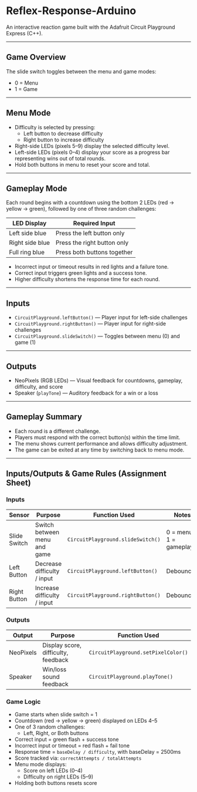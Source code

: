 # Reflex-Response-Arduino

An interactive reaction game built with the Adafruit Circuit Playground Express (C++).

---

## Game Overview

The slide switch toggles between the menu and game modes:  
- 0 = Menu  
- 1 = Game

---

## Menu Mode

- Difficulty is selected by pressing:
  - Left button to decrease difficulty  
  - Right button to increase difficulty  
- Right-side LEDs (pixels 5–9) display the selected difficulty level.  
- Left-side LEDs (pixels 0–4) display your score as a progress bar representing wins out of total rounds.  
- Hold both buttons in menu to reset your score and total.

---

## Gameplay Mode

Each round begins with a countdown using the bottom 2 LEDs (red -> yellow -> green), followed by one of three random challenges:

| LED Display      | Required Input               |
|------------------|------------------------------|
| Left side blue   | Press the left button only   |
| Right side blue  | Press the right button only  |
| Full ring blue   | Press both buttons together  |

- Incorrect input or timeout results in red lights and a failure tone.  
- Correct input triggers green lights and a success tone.  
- Higher difficulty shortens the response time for each round.

---

## Inputs

- `CircuitPlayground.leftButton()` — Player input for left-side challenges  
- `CircuitPlayground.rightButton()` — Player input for right-side challenges  
- `CircuitPlayground.slideSwitch()` — Toggles between menu (0) and game (1)

---

## Outputs

- NeoPixels (RGB LEDs) — Visual feedback for countdowns, gameplay, difficulty, and score  
- Speaker (`playTone`) — Auditory feedback for a win or a loss

---

## Gameplay Summary

- Each round is a different challenge.  
- Players must respond with the correct button(s) within the time limit.  
- The menu shows current performance and allows difficulty adjustment.  
- The game can be exited at any time by switching back to menu mode.

---

## Inputs/Outputs & Game Rules (Assignment Sheet)

### Inputs

| Sensor                     | Purpose                          | Function Used                         | Notes                           |
|----------------------------|----------------------------------|----------------------------------------|---------------------------------|
| Slide Switch               | Switch between menu and game     | `CircuitPlayground.slideSwitch()`     | 0 = menu, 1 = gameplay          |
| Left Button                | Decrease difficulty / input      | `CircuitPlayground.leftButton()`      | Debounced   |
| Right Button               | Increase difficulty / input      | `CircuitPlayground.rightButton()`     | Debounced   |

### Outputs

| Output     | Purpose                             | Function Used                         |
|------------|-------------------------------------|----------------------------------------|
| NeoPixels  | Display score, difficulty, feedback | `CircuitPlayground.setPixelColor()`    |
| Speaker    | Win/loss sound feedback             | `CircuitPlayground.playTone()`         |

### Game Logic

- Game starts when slide switch = 1  
- Countdown (red -> yellow -> green) displayed on LEDs 4–5  
- One of 3 random challenges:
  - Left, Right, or Both buttons
- Correct input = green flash + success tone  
- Incorrect input or timeout = red flash + fail tone  
- Response time = `baseDelay / difficulty`, with baseDelay = 2500ms  
- Score tracked via: `correctAttempts / totalAttempts`  
- Menu mode displays:
  - Score on left LEDs (0–4)
  - Difficulty on right LEDs (5–9)
- Holding both buttons resets score
